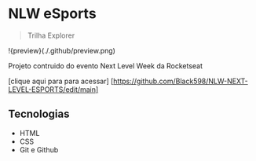 # NLW eSports 
>Trilha Explorer

!{preview}(./.github/preview.png)

Projeto contruido do evento Next Level Week da Rocketseat

[clique aqui para para acessar] [https://github.com/Black598/NLW-NEXT-LEVEL-ESPORTS/edit/main]

## Tecnologias 
- HTML
- CSS
- Git e Github
